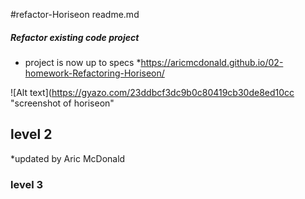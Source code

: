 #refactor-Horiseon readme.md
##### Refactor existing code project
* project is now up to specs
*https://aricmcdonald.github.io/02-homework-Refactoring-Horiseon/

![Alt text](https://gyazo.com/23ddbcf3dc9b0c80419cb30de8ed10cc "screenshot of horiseon"

## level 2
*updated by Aric McDonald


### level 3